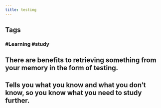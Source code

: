```yaml
---
title: testing
---
```


## Tags
### #Learning #study
## There are benefits to retrieving something from your memory in the form of testing.
## Tells you what you know and what you don’t know, so you know what you need to study further.
##
